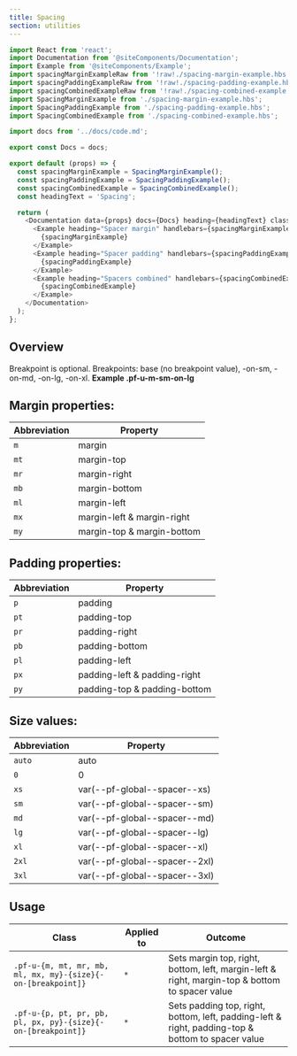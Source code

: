 ```yaml
---
title: Spacing
section: utilities
---
```


```js
import React from 'react';
import Documentation from '@siteComponents/Documentation';
import Example from '@siteComponents/Example';
import spacingMarginExampleRaw from '!raw!./spacing-margin-example.hbs';
import spacingPaddingExampleRaw from '!raw!./spacing-padding-example.hbs';
import spacingCombinedExampleRaw from '!raw!./spacing-combined-example.hbs';
import SpacingMarginExample from './spacing-margin-example.hbs';
import SpacingPaddingExample from './spacing-padding-example.hbs';
import SpacingCombinedExample from './spacing-combined-example.hbs';

import docs from '../docs/code.md';

export const Docs = docs;

export default (props) => {
  const spacingMarginExample = SpacingMarginExample();
  const spacingPaddingExample = SpacingPaddingExample();
  const spacingCombinedExample = SpacingCombinedExample();
  const headingText = 'Spacing';

  return (
    <Documentation data={props} docs={Docs} heading={headingText} className="is-utility-page">
      <Example heading="Spacer margin" handlebars={spacingMarginExampleRaw}>
        {spacingMarginExample}
      </Example>
      <Example heading="Spacer padding" handlebars={spacingPaddingExampleRaw}>
        {spacingPaddingExample}
      </Example>
      <Example heading="Spacers combined" handlebars={spacingCombinedExampleRaw}>
        {spacingCombinedExample}
      </Example>
    </Documentation>
  );
};
```

## Overview

Breakpoint is optional. Breakpoints: base (no breakpoint value), -on-sm, -on-md, -on-lg, -on-xl. **Example .pf-u-m-sm-on-lg**

## Margin properties:
| Abbreviation | Property |
| -- | -- |
| `m` |  margin |
| `mt` | margin-top |
| `mr` | margin-right |
| `mb` | margin-bottom |
| `ml` | margin-left |
| `mx` | margin-left & margin-right |
| `my` | margin-top & margin-bottom |

## Padding properties:
| Abbreviation | Property |
| -- | -- |
| `p` |  padding |
| `pt` | padding-top |
| `pr` | padding-right |
| `pb` | padding-bottom |
| `pl` | padding-left |
| `px` | padding-left & padding-right |
| `py` | padding-top & padding-bottom |

## Size values:
| Abbreviation | Property |
| -- | -- |
| `auto` |  auto |
| `0` | 0 |
| `xs` | var(--pf-global--spacer--xs) |
| `sm` | var(--pf-global--spacer--sm) |
| `md` | var(--pf-global--spacer--md) |
| `lg` | var(--pf-global--spacer--lg) |
| `xl` | var(--pf-global--spacer--xl) |
| `2xl` | var(--pf-global--spacer--2xl) |
| `3xl` | var(--pf-global--spacer--3xl) |

## Usage

| Class | Applied to | Outcome |
| -- | -- | -- |
| `.pf-u-{m, mt, mr, mb, ml, mx, my}-{size}{-on-[breakpoint]}`  | `*` |  Sets margin top, right, bottom, left, margin-left & right, margin-top & bottom to spacer value |
| `.pf-u-{p, pt, pr, pb, pl, px, py}-{size}{-on-[breakpoint]}`  | `*` |  Sets padding top, right, bottom, left, padding-left & right, padding-top & bottom to spacer value |

